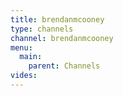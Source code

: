 ```yaml
---
title: brendanmcooney
type: channels
channel: brendanmcooney
menu:
  main:
    parent: Channels
vides:
---
```


